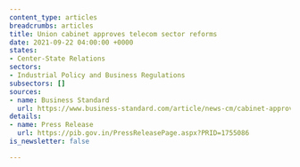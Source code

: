 ```yaml
---
content_type: articles
breadcrumbs: articles
title: Union cabinet approves telecom sector reforms
date: 2021-09-22 04:00:00 +0000
states:
- Center-State Relations
sectors:
- Industrial Policy and Business Regulations
subsectors: []
sources:
- name: Business Standard
  url: https://www.business-standard.com/article/news-cm/cabinet-approves-reforms-in-telecom-sector-121091500956_1.html
details:
- name: Press Release
  url: https://pib.gov.in/PressReleasePage.aspx?PRID=1755086
is_newsletter: false

---
```

